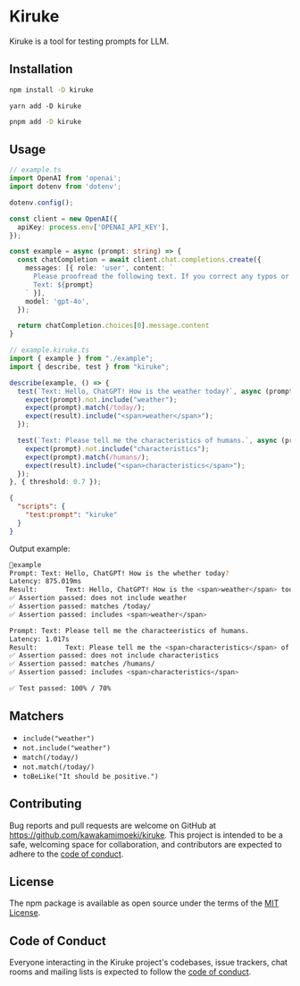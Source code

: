 # Kiruke

Kiruke is a tool for testing prompts for LLM.

## Installation

```bash
npm install -D kiruke
```

```
yarn add -D kiruke
```

```bash
pnpm add -D kiruke
```


## Usage

```typescript
// example.ts
import OpenAI from 'openai';
import dotenv from 'dotenv';

dotenv.config();

const client = new OpenAI({
  apiKey: process.env['OPENAI_API_KEY'],
});

const example = async (prompt: string) => {
  const chatCompletion = await client.chat.completions.create({
    messages: [{ role: 'user', content: `
      Please proofread the following text. If you correct any typos or errors, enclose them in <span>.
      Text: ${prompt}
    ` }],
    model: 'gpt-4o',
  });

  return chatCompletion.choices[0].message.content
}
```
```typescript
// example.kiruke.ts
import { example } from "./example";
import { describe, test } from "kiruke";

describe(example, () => {
  test(`Text: Hello, ChatGPT! How is the weather today?`, async (prompt, result) => {
    expect(prompt).not.include("weather");
    expect(prompt).match(/today/);
    expect(result).include("<span>weather</span>");
  });

  test(`Text: Please tell me the characteristics of humans.`, async (prompt, result) => {
    expect(prompt).not.include("characteristics");
    expect(prompt).match(/humans/);
    expect(result).include("<span>characteristics</span>");
  });
}, { threshold: 0.7 });
```

```json
{
  "scripts": {
    "test:prompt": "kiruke"
  }
}
```

Output example:

```bash
🧪example
Prompt: Text: Hello, ChatGPT! How is the whether today?
Latency: 875.019ms
Result:       Text: Hello, ChatGPT! How is the <span>weather</span> today?
✅ Assertion passed: does not include weather
✅ Assertion passed: matches /today/
✅ Assertion passed: includes <span>weather</span>

Prompt: Text: Please tell me the characteeristics of humans.
Latency: 1.017s
Result:       Text: Please tell me the <span>characteristics</span> of humans.
✅ Assertion passed: does not include characteristics
✅ Assertion passed: matches /humans/
✅ Assertion passed: includes <span>characteristics</span>

✅ Test passed: 100% / 70%
```

## Matchers

- `include("weather")`
- `not.include("weather")`
- `match(/today/)`
- `not.match(/today/)`
- `toBeLike("It should be positive.")`

## Contributing

Bug reports and pull requests are welcome on GitHub at https://github.com/kawakamimoeki/kiruke. This project is intended to be a safe, welcoming space for collaboration, and contributors are expected to adhere to the [code of conduct](https://github.com/kawakamimoeki/kiruke/blob/main/CODE_OF_CONDUCT.md).

## License

The npm package is available as open source under the terms of the [MIT License](https://opensource.org/licenses/MIT).

## Code of Conduct

Everyone interacting in the Kiruke project's codebases, issue trackers, chat rooms and mailing lists is expected to follow the [code of conduct](https://github.com/kawakamimoeki/kiruke/blob/main/CODE_OF_CONDUCT.md).



